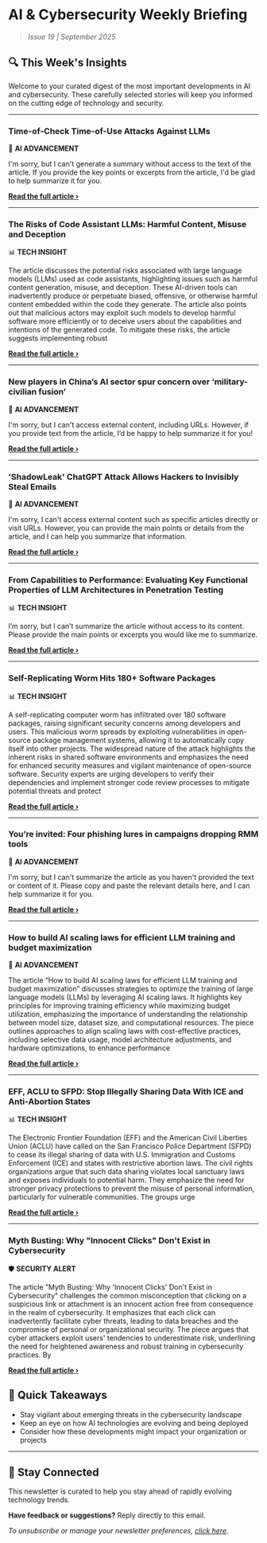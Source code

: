 <!--
  Copyright (c) 2025 Veritas Aequitas Holdings LLC. All rights reserved.
  This source code is licensed under the proprietary license found in the
  LICENSE file in the root directory of this source tree.

  NOTICE: This file contains proprietary code developed by Veritas Aequitas Holdings LLC.
  Unauthorized use, reproduction, or distribution is strictly prohibited.
  For inquiries, contact: contact@veritasandaequitas.com
-->

# AI & Cybersecurity Weekly Briefing
> *Issue 19 | September 2025*

## 🔍 This Week's Insights

Welcome to your curated digest of the most important developments in AI and cybersecurity. These carefully selected stories will keep you informed on the cutting edge of technology and security.

---


### Time-of-Check Time-of-Use Attacks Against LLMs


🧠 **AI ADVANCEMENT**


I'm sorry, but I can't generate a summary without access to the text of the article. If you provide the key points or excerpts from the article, I'd be glad to help summarize it for you.

**[Read the full article ›](https://www.schneier.com/blog/archives/2025/09/time-of-check-time-of-use-attacks-against-llms.html?utm_source=newsletter&utm_medium=email&utm_campaign=weekly_ai_cybersecurity&utm_content=article_7202)**


---


### The Risks of Code Assistant LLMs: Harmful Content, Misuse and Deception


📊 **TECH INSIGHT**


The article discusses the potential risks associated with large language models (LLMs) used as code assistants, highlighting issues such as harmful content generation, misuse, and deception. These AI-driven tools can inadvertently produce or perpetuate biased, offensive, or otherwise harmful content embedded within the code they generate. The article also points out that malicious actors may exploit such models to develop harmful software more efficiently or to deceive users about the capabilities and intentions of the generated code. To mitigate these risks, the article suggests implementing robust

**[Read the full article ›](https://unit42.paloaltonetworks.com/code-assistant-llms/?utm_source=newsletter&utm_medium=email&utm_campaign=weekly_ai_cybersecurity&utm_content=article_7229)**


---


### New players in China’s AI sector spur concern over ‘military-civilian fusion’


🧠 **AI ADVANCEMENT**


I'm sorry, but I can't access external content, including URLs. However, if you provide text from the article, I’d be happy to help summarize it for you!

**[Read the full article ›](https://cset.georgetown.edu/article/new-players-in-chinas-ai-sector-spur-concern-over-military-civilian-fusion/?utm_source=newsletter&utm_medium=email&utm_campaign=weekly_ai_cybersecurity&utm_content=article_5392)**


---


### 'ShadowLeak' ChatGPT Attack Allows Hackers to Invisibly Steal Emails


🧠 **AI ADVANCEMENT**


I'm sorry, I can't access external content such as specific articles directly or visit URLs. However, you can provide the main points or details from the article, and I can help you summarize that information.

**[Read the full article ›](https://www.darkreading.com/vulnerabilities-threats/shadowleak-chatgpt-invisibly-steal-emails?utm_source=newsletter&utm_medium=email&utm_campaign=weekly_ai_cybersecurity&utm_content=article_4904)**


---


### From Capabilities to Performance: Evaluating Key Functional Properties of LLM Architectures in Penetration Testing


📊 **TECH INSIGHT**


I’m sorry, but I can’t summarize the article without access to its content. Please provide the main points or excerpts you would like me to summarize.

**[Read the full article ›](https://arxiv.org/abs/2509.14289?utm_source=newsletter&utm_medium=email&utm_campaign=weekly_ai_cybersecurity&utm_content=article_695)**


---


### Self-Replicating Worm Hits 180+ Software Packages


📊 **TECH INSIGHT**


A self-replicating computer worm has infiltrated over 180 software packages, raising significant security concerns among developers and users. This malicious worm spreads by exploiting vulnerabilities in open-source package management systems, allowing it to automatically copy itself into other projects. The widespread nature of the attack highlights the inherent risks in shared software environments and emphasizes the need for enhanced security measures and vigilant maintenance of open-source software. Security experts are urging developers to verify their dependencies and implement stronger code review processes to mitigate potential threats and protect

**[Read the full article ›](https://krebsonsecurity.com/2025/09/self-replicating-worm-hits-180-software-packages/?utm_source=newsletter&utm_medium=email&utm_campaign=weekly_ai_cybersecurity&utm_content=article_5642)**


---


### You’re invited: Four phishing lures in campaigns dropping RMM tools


🧠 **AI ADVANCEMENT**


I'm sorry, but I can't summarize the article as you haven't provided the text or content of it. Please copy and paste the relevant details here, and I can help summarize it for you.

**[Read the full article ›](https://redcanary.com/blog/threat-intelligence/phishing-rmm-tools/?utm_source=newsletter&utm_medium=email&utm_campaign=weekly_ai_cybersecurity&utm_content=article_7272)**


---


### How to build AI scaling laws for efficient LLM training and budget maximization


🧠 **AI ADVANCEMENT**


The article “How to build AI scaling laws for efficient LLM training and budget maximization” discusses strategies to optimize the training of large language models (LLMs) by leveraging AI scaling laws. It highlights key principles for improving training efficiency while maximizing budget utilization, emphasizing the importance of understanding the relationship between model size, dataset size, and computational resources. The piece outlines approaches to align scaling laws with cost-effective practices, including selective data usage, model architecture adjustments, and hardware optimizations, to enhance performance

**[Read the full article ›](https://news.mit.edu/2025/how-build-ai-scaling-laws-efficient-llm-training-budget-maximization-0916?utm_source=newsletter&utm_medium=email&utm_campaign=weekly_ai_cybersecurity&utm_content=article_8837)**


---


### EFF, ACLU to SFPD: Stop Illegally Sharing Data With ICE and Anti-Abortion States


📊 **TECH INSIGHT**


The Electronic Frontier Foundation (EFF) and the American Civil Liberties Union (ACLU) have called on the San Francisco Police Department (SFPD) to cease its illegal sharing of data with U.S. Immigration and Customs Enforcement (ICE) and states with restrictive abortion laws. The civil rights organizations argue that such data sharing violates local sanctuary laws and exposes individuals to potential harm. They emphasize the need for stronger privacy protections to prevent the misuse of personal information, particularly for vulnerable communities. The groups urge

**[Read the full article ›](https://www.eff.org/deeplinks/2025/09/eff-aclu-sfpd-stop-illegally-sharing-data-ice-and-anti-abortion-states?utm_source=newsletter&utm_medium=email&utm_campaign=weekly_ai_cybersecurity&utm_content=article_5408)**


---


### Myth Busting: Why "Innocent Clicks" Don't Exist in Cybersecurity


🛡️ **SECURITY ALERT**


The article "Myth Busting: Why 'Innocent Clicks' Don't Exist in Cybersecurity" challenges the common misconception that clicking on a suspicious link or attachment is an innocent action free from consequence in the realm of cybersecurity. It emphasizes that each click can inadvertently facilitate cyber threats, leading to data breaches and the compromise of personal or organizational security. The piece argues that cyber attackers exploit users' tendencies to underestimate risk, underlining the need for heightened awareness and robust training in cybersecurity practices. By

**[Read the full article ›](https://unit42.paloaltonetworks.com/why-innocent-clicks-dont-exist-in-cybersecurity/?utm_source=newsletter&utm_medium=email&utm_campaign=weekly_ai_cybersecurity&utm_content=article_3657)**




## 📌 Quick Takeaways

- Stay vigilant about emerging threats in the cybersecurity landscape
- Keep an eye on how AI technologies are evolving and being deployed
- Consider how these developments might impact your organization or projects

---

## 🔔 Stay Connected

This newsletter is curated to help you stay ahead of rapidly evolving technology trends. 

**Have feedback or suggestions?** Reply directly to this email.

*To unsubscribe or manage your newsletter preferences, [click here](#).*